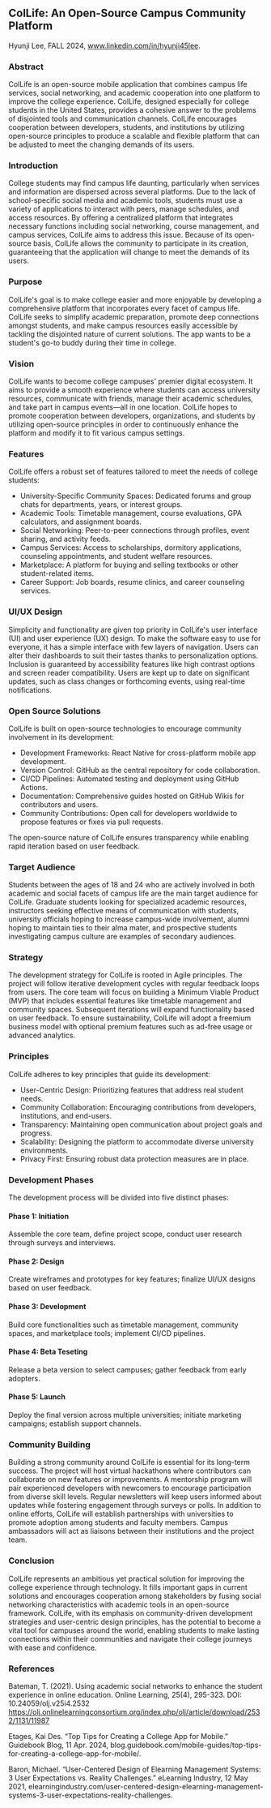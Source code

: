 ## ColLife: An Open-Source Campus Community Platform
Hyunji Lee, FALL 2024, www.linkedin.com/in/hyunji45lee.

### Abstract

ColLife is an open-source mobile application that combines campus life services, social networking, and academic cooperation into one platform to improve the college experience. ColLife, designed especially for college students in the United States, provides a cohesive answer to the problems of disjointed tools and communication channels. ColLife encourages cooperation between developers, students, and institutions by utilizing open-source principles to produce a scalable and flexible platform that can be adjusted to meet the changing demands of its users.

[Comment_1]: <> ()


### Introduction   

College students may find campus life daunting, particularly when services and information are dispersed across several platforms. Due to the lack of school-specific social media and academic tools, students must use a variety of applications to interact with peers, manage schedules, and access resources. By offering a centralized platform that integrates necessary functions including social networking, course management, and campus services, ColLife aims to address this issue. Because of its open-source basis, ColLife allows the community to participate in its creation, guaranteeing that the application will change to meet the demands of its users.

### Purpose

ColLife's goal is to make college easier and more enjoyable by developing a comprehensive platform that incorporates every facet of campus life. ColLife seeks to simplify academic preparation, promote deep connections amongst students, and make campus resources easily accessible by tackling the disjointed nature of current solutions. The app wants to be a student's go-to buddy during their time in college.

### Vision

ColLife wants to become college campuses' premier digital ecosystem. It aims to provide a smooth experience where students can access university resources, communicate with friends, manage their academic schedules, and take part in campus events—all in one location. ColLife hopes to promote cooperation between developers, organizations, and students by utilizing open-source principles in order to continuously enhance the platform and modify it to fit various campus settings.

### Features

ColLife offers a robust set of features tailored to meet the needs of college students:
- University-Specific Community Spaces: Dedicated forums and group chats for departments, years, or interest groups.
- Academic Tools: Timetable management, course evaluations, GPA calculators, and assignment boards.
- Social Networking: Peer-to-peer connections through profiles, event sharing, and activity feeds.
- Campus Services: Access to scholarships, dormitory applications, counseling appointments, and student welfare resources.
- Marketplace: A platform for buying and selling textbooks or other student-related items.
- Career Support: Job boards, resume clinics, and career counseling services.

### UI/UX Design

Simplicity and functionality are given top priority in ColLife's user interface (UI) and user experience (UX) design. To make the software easy to use for everyone, it has a simple interface with few layers of navigation. Users can alter their dashboards to suit their tastes thanks to personalization options. Inclusion is guaranteed by accessibility features like high contrast options and screen reader compatibility. Users are kept up to date on significant updates, such as class changes or forthcoming events, using real-time notifications.

### Open Source Solutions   

ColLife is built on open-source technologies to encourage community involvement in its development:
- Development Frameworks: React Native for cross-platform mobile app development.
- Version Control: GitHub as the central repository for code collaboration.
- CI/CD Pipelines: Automated testing and deployment using GitHub Actions.
- Documentation: Comprehensive guides hosted on GitHub Wikis for contributors and users.
- Community Contributions: Open call for developers worldwide to propose features or fixes via pull requests.
  
The open-source nature of ColLife ensures transparency while enabling rapid iteration based on user feedback.

### Target Audience

Students between the ages of 18 and 24 who are actively involved in both academic and social facets of campus life are the main target audience for ColLife. Graduate students looking for specialized academic resources, instructors seeking effective means of communication with students, university officials hoping to increase campus-wide involvement, alumni hoping to maintain ties to their alma mater, and prospective students investigating campus culture are examples of secondary audiences.

### Strategy

The development strategy for ColLife is rooted in Agile principles. The project will follow iterative development cycles with regular feedback loops from users. The core team will focus on building a Minimum Viable Product (MVP) that includes essential features like timetable management and community spaces. Subsequent iterations will expand functionality based on user feedback. To ensure sustainability, ColLife will adopt a freemium business model with optional premium features such as ad-free usage or advanced analytics.

### Principles

ColLife adheres to key principles that guide its development:
- User-Centric Design: Prioritizing features that address real student needs.
- Community Collaboration: Encouraging contributions from developers, institutions, and end-users.
- Transparency: Maintaining open communication about project goals and progress.
- Scalability: Designing the platform to accommodate diverse university environments.
- Privacy First: Ensuring robust data protection measures are in place.

### Development Phases

The development process will be divided into five distinct phases:

#### Phase 1: Initiation

Assemble the core team, define project scope, conduct user research through surveys and interviews.

#### Phase 2: Design

Create wireframes and prototypes for key features; finalize UI/UX designs based on user feedback.

#### Phase 3: Development

Build core functionalities such as timetable management, community spaces, and marketplace tools; implement CI/CD pipelines.

#### Phase 4: Beta Teseting

Release a beta version to select campuses; gather feedback from early adopters.

#### Phase 5: Launch

Deploy the final version across multiple universities; initiate marketing campaigns; establish support channels.

### Community Building

Building a strong community around ColLife is essential for its long-term success. The project will host virtual hackathons where contributors can collaborate on new features or improvements. A mentorship program will pair experienced developers with newcomers to encourage participation from diverse skill levels. Regular newsletters will keep users informed about updates while fostering engagement through surveys or polls.
In addition to online efforts, ColLife will establish partnerships with universities to promote adoption among students and faculty members. Campus ambassadors will act as liaisons between their institutions and the project team.

### Conclusion      

ColLife represents an ambitious yet practical solution for improving the college experience through technology. It fills important gaps in current solutions and encourages cooperation among stakeholders by fusing social networking characteristics with academic tools in an open-source framework. ColLife, with its emphasis on community-driven development strategies and user-centric design principles, has the potential to become a vital tool for campuses around the world, enabling students to make lasting connections within their communities and navigate their college journeys with ease and confidence.

### References     

Bateman, T. (2021). Using academic social networks to enhance the student experience in online education. Online Learning, 25(4), 295-323. DOI: 10.24059/olj.v25i4.2532 https://olj.onlinelearningconsortium.org/index.php/olj/article/download/2532/1131/11987

Etages, Kai Des. “Top Tips for Creating a College App for Mobile.” Guidebook Blog, 11 Apr. 2024, blog.guidebook.com/mobile-guides/top-tips-for-creating-a-college-app-for-mobile/. 

Baron, Michael. “User-Centered Design of Elearning Management Systems: 3 User Expectations vs. Reality Challenges.” eLearning Industry, 12 May 2021, elearningindustry.com/user-centered-design-elearning-management-systems-3-user-expectations-reality-challenges. 
